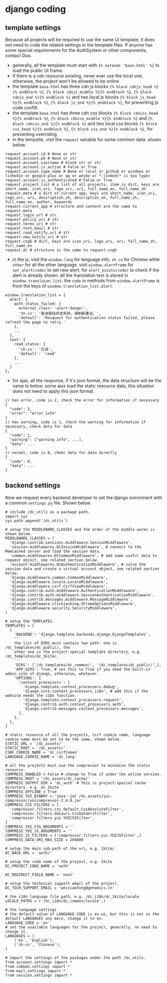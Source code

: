 # django coding
## template settings
Because all projects will be required to use the same UI template, it does not need to code the related settings in the template files.
If anyone has some special requirements for the AuthSystem or other components, contact Doo.
- generally, all the template must start with `{% extends 'base.html' %}` to load the public UI frame.
- if there is a cdn resource existing, never ever use the local one, otherwise, the project won't be allowed to be online.
- the template `base.html` has three cdn js blocks `{% block cdnjs_head %}{% endblock %}`, `{% block cdnjs_middle %}{% endblock %}`, `{% block cdnjs_end %}{% endblock %}` and two local js blocks `{% block js_head %}{% endblock %}`, `{% block js_end %}{% endblock %}`, for preventing js code confilt.
- the template `base.html` has three cdn css blocks `{% block cdncss_head %}{% endblock %}`, `{% block cdncss_middle %}{% endblock %}` and `{% block cdncss_end %}{% endblock %}` and two local css blocks `{% block css_head %}{% endblock %}`, `{% block css_end %}{% endblock %}`, for preventing overriding.
- in the tempalte, visit the `request` variable for some common data. shown below.
```
request.account.id # None or str
request.account.pk # None or str
request.account.username # blank str or str
request.account.is_active # False or True
request.account.type_name # None or local or github or windows or linkedin or google-plus or qq or weibo or *-linked(* is tpa type)
request.account.is_authenticated # False or True
request.project_list # a list of all projects, item is dict, keys are short_name, icon_uri, logo_uri, uri, full_name_en, full_name_zh
request.meta # a dict of current app, keys are short_name, icon_uri, logo_uri, uri, description_zh, description_en, full_name_zh, full_name_en, author, keywords
request.current_app # structure and content are the same to request.meta
request.login_url # str
request.policy_uri # str
request.terms_uri # str
request.tech_email # str
request.read_notify_uri # str
request.new_notify_uri # str
request.cngb # dict, keys are icon_uri, logo_uri, uri, full_name_zh, full_name_en
request.dc # structure is the same to request.cngb
```
- in the js, visit the `window.lang` for language info, `zh-cn` for Chinese while `other` for all the other language. visit `window.alertFrame` for `set_alert(code)` to set new alert, for `alert_exists(code)` to check if the alert is already shown. all the translation text is stored in `window.translaion_list`. the `code` in methods from `window.alertFrame` is from the keys of `window.translation_list.alert`. 
```
window.translation_list = {
  alert: {
    auth_status_failed: {
      external_class: 'alert-danger',
      'zh-cn': '查询登陆状态失败，请刷新重试。',
      'default': 'Resquest for authentication status failed, please refresh the page to retry.'
    },
    ...
  },
  text: {
    read_status: {
      'zh-cn': '已读',
      'default': 'read'
    },
    ...
  }
};
```
- for ajax, all the response, if it's json format, the data structure will be the same to below. some ajax load the static resource data, this situation does not need to apply this json format.
```
// has error, code is 2, check the error for information if necessary
{
  "code": 2,
  "error": "error info"
}
// has warning, code is 1, check the warning for information if necessary, check data for data
{
  "code": 1,
  "warning": ["warning info", ...],
  "data": ...
}
// normal, code is 0, chekc data for data directly
{
  "code": 0,
  "data": ...
}
```
## backend settings
Now we request every backend developer to set the django evironment with a common `settings.py` file. Shown below.
```
# include /dc_utils as a package path.
import sys
sys.path.append('/dc_utils')

# setup the MIDDLEWARE_CLASSES and the order of the middle wares is shown below.
MIDDLEWARE_CLASSES = (
  'django.contrib.sessions.middleware.SessionMiddleware', 
  'session.middlewares.DCSessionMiddleware', # connect to the Memcached server and load the session data.
  'common.middlewares.DCCommonMiddleware', # add some useful data to request object, see related section below.
  'account.middlewares.DCAuthenticationMiddleware', # solve the session data and create a virtual account object, see related section below.
  'django.middleware.common.CommonMiddleware',
  'django.middleware.locale.LocaleMiddleware',
  'django.middleware.csrf.CsrfViewMiddleware',
  'django.contrib.auth.middleware.AuthenticationMiddleware',
  'django.contrib.auth.middleware.SessionAuthenticationMiddleware',
  'django.contrib.messages.middleware.MessageMiddleware',
  'django.middleware.clickjacking.XFrameOptionsMiddleware',
  'django.middleware.security.SecurityMiddleware',
)

# setup the TEMPLATES.
TEMPLATES = [
  {
    'BACKEND': 'django.template.backends.django.DjangoTemplates',
    '''
    the list of DIRS must contain two path: one is /dc_templates/dc_public/, the 
    other one is the project-special template directory, e.g. /dc_templates/dc_1kite/.
    '''
    'DIRS': ['/dc_templates/dc_common/', '/dc_templates/dc_public/',], 
    'APP_DIRS': True, # set this to True if you need the built-in admin site of django, otherwise, whatever.
    'OPTIONS': {
      'context_processors': [
        'django.template.context_processors.debug',
        'django.core.context_processors.i18n', # add this if the website needs the i18n function.
        'django.template.context_processors.request',
        'django.contrib.auth.context_processors.auth',
        'django.contrib.messages.context_processors.messages',
      ],
    },
  },
]

# static resource of all the projects, csrf cookie name, language cookie name must be set to be the same, shown below.
STATIC_URL = '/dc_assets/'
STATIC_ROOT = '/dc_assets/'
CSRF_COOKIE_NAME = 'dc_csrftoken'
LANGUAGE_COOKIE_NAME = 'dc_lang'

# all the projects must use the compressor to minimize the static resource.
COMPRESS_ENABLED = False # change to True if under the online version.
COMPRESS_ROOT = '/dc_assets/dc_cache/'
COMPRESS_OUTPUT_DIR = 'dc_auth' # this is project-special cache directory. e.g. dc_1kite
COMPRESS_OFFLINE = True
COMPRESS_YUI_BINARY = 'java -jar /dc_assets/yui-compressor/yuicompressor-2.4.8.jar'
COMPRESS_CSS_FILTERS = [
  'compressor.filters.css_default.CssAbsoluteFilter',
  'compressor.filters.datauri.CssDataUriFilter',
  'compressor.filters.yui.YUICSSFilter',
]
COMPRESS_YUI_CSS_ARGUMENTS = ''
COMPRESS_YUI_JS_ARGUMENTS = ''
COMPRESS_JS_FILTERS = ['compressor.filters.yui.YUIJSFilter',]
COMPRESS_DATA_URI_MAX_SIZE = 204800

# setup the main sub-path of the uri, e.g. 1kite/
DC_BASE_URL = 'auth/'

# setup the code name of the project, e.g. 1kite
DC_PROJECT_CODE_NAME = 'auth'

DC_REDIRECT_FIELD_NAME = 'next'

# setup the technical support email of the project.
DC_TECH_SUPPORT_EMAIL = 'weixiaofeng@genomics.cn'

# the i18n language file path, e.g. /dc_i18n/dc_1kite/locale
LOCALE_PATHS = ('/dc_i18n/dc_common/locale',)

# the language settings
# the default value of LANGUAGE_CODE is en-us, but this is not in the default LANGUAGES any more, change it to en.
LANGUAGE_CODE = 'en'
# set the available languages for the project, generally, no need to change it.
LANGUAGES = (
    ('en', 'English'),
    ('zh-cn', 'Chinese'),
)

# import the settings of the packages under the path /dc_utils.
from account.settings import *
from common.settings import *
from mail.settings import *
from session.settings import *
```
##
